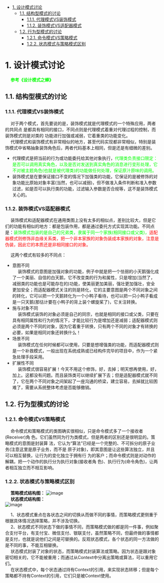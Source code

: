 
<!-- TOC -->

- [1. 设计模式讨论](#1-设计模式讨论)
    - [1.1. 结构型模式的讨论](#11-结构型模式的讨论)
        - [1.1.1. 代理模式VS装饰模式](#111-代理模式vs装饰模式)
        - [1.1.2. 装饰模式VS适配器模式](#112-装饰模式vs适配器模式)
    - [1.2. 行为型模式的讨论](#12-行为型模式的讨论)
        - [1.2.1. 命令模式VS策略模式](#121-命令模式vs策略模式)
        - [1.2.2. 状态模式与策略模式区别](#122-状态模式与策略模式区别)

<!-- /TOC -->

# 1. 设计模式讨论
&emsp; **<font color = "lime">参考《设计模式之蝉》</font>**  

<!-- 
 设计模式在工作中的实践 
 https://mp.weixin.qq.com/s/KOyqcPS2T-IR2kuManDPEw
-->

## 1.1. 结构型模式的讨论

### 1.1.1. 代理模式VS装饰模式  
&emsp; 对于两个模式，首先要说的是，装饰模式就是代理模式的一个特殊应用，两者的共同点 是都具有相同的接口，不同点则是代理模式着重对代理过程的控制，而装饰模式则是对类的 功能进行加强或减弱，它着重类的功能变化。  
&emsp; 代理模式和装饰模式有非常相似的地方，甚至代码实现都非常相似，特别是装饰模式中省略抽象装饰角色后，两者代码基本上相同，但是还是有细微的差别。  

* 代理模式是把当前的行为或功能委托给其他对象执行，<font color = "lime">代理类负责接口限定：是否可以调用真实角色，以及是否对发送到真实角色的消息进行变形处理，它不对被主题角色(也就是被代理类)的功能做任何处理，保证原汁原味的调用。</font>  
* 装饰模式是在要保证接口不变的情况下加强类的功能，它保证的是被修饰的对象功能比原始对象丰富(当然，也可以减弱)，但不做准入条件判断和准入参数过滤，如是否可以执行类的功能，过滤输入参数是否合规等，这不是装饰模式关心的。  

### 1.1.2. 装饰模式VS适配器模式  
&emsp; 装饰模式和适配器模式在通用类图上没有太多的相似点，差别比较大，但是它们的功能有相似的地方：都是包装作用，都是通过委托方式实现其功能。不同点是：<font color = "lime">装饰模式包装的是自己的兄弟类，隶属于同一个家族(相同接口或父类)，</font><font color = "red">适配器模式则修饰非血缘关系类，把一个非本家族的对象伪装成本家族的对象，注意是伪装，因此它的本质还是非相同接口的对象。</font>  

&emsp; 这两个模式有较多的不同点：  
* 意图不同  
&emsp; 装饰模式的意图是加强对象的功能，例子中就是把一个怯弱的小天鹅强化成了一个美丽、自信的白天鹅，它不改变类的行为和属性，只是增加(当然了，减弱类的功能也是可能存在的)功能，使美丽更加美丽，强壮更加强壮，安全更加安全；而适配器模式关注的则是转化，它的主要意图是两个不同对象之间的转化，它可以把一个天鹅转化为一个小鸭子看待，也可以把一只小鸭子看成是一只天鹅(那估计要在小鸭子的背上装个螺旋桨了)，它关注转换。
* 施与对象不同  
&emsp; 装饰模式装饰的对象必须是自己的同宗，也就是相同的接口或父类，只要在具有相同属性和行为的情况下，才能比较行为是增加还是减弱；适配器模式则必须是两个不同的对象，因为它着重于转换，只有两个不同的对象才有转换的必要，如果是相同对象还转换什么！
* 场景不同  
&emsp; 装饰模式在任何时候都可以使用，只要是想增强类的功能，而适配器模式则是一个补救模式，一般出现在系统成熟或已经构件完毕的项目中，作为一个紧急处理手段采用。
* 扩展性不同  
&emsp; 装饰模式很容易扩展！今天不用这个修饰，好，去掉；明天想再使用，好，加上。这都没有问题。而且装饰类可以继续扩展下去；但是适配器模式就不同了，它在两个不同对象之间架起了一座沟通的桥梁，建立容易，去掉就比较困难了，需要从系统整体考虑是否能够撤销。  

## 1.2. 行为型模式的讨论
### 1.2.1. 命令模式VS策略模式  
&emsp; 命令模式和策略模式的类图确实很相似，只是命令模式多了一个接收者(Receiver)角 色。它们虽然同为行为类模式，但是两者的区别还是很明显的。策略模式的意图是封装算 法，它认为“算法”已经是一个完整的、不可拆分的原子业务(注意这里是原子业务，而不是 原子对象)，即其意图是让这些算法独立，并且可以相互替换，让行为的变化独立于拥有行 为的客户；而命令模式则是对动作的解耦，把一个动作的执行分为执行对象(接收者角 色)、执行行为(命令角色)，让两者相互独立而不相互影响。  

### 1.2.2. 状态模式与策略模式区别  
&emsp; **策略模式结构图：** 
![image](https://gitee.com/wt1814/pic-host/raw/master/images/java/design/design-19.png)  
&emsp; **状态模式结构图：**  
![image](https://gitee.com/wt1814/pic-host/raw/master/images/java/design/design-20.png)  

&emsp; 1、状态模式重点在各状态之间的切换从而做不同的事情，而策略模式更侧重于根据具体情况选择策略，并不涉及切换。  
&emsp; 2、状态模式不同状态下做的事情不同，而策略模式做的都是同一件事，例如聚合支付平台，有支付宝、微信支付、银联支付，虽然策略不同，但最终做的事情都是支付，也就是说他们之间是可替换的。反观状态模式，各个状态的同一方法做的是不同的事，不能互相替换。  
&emsp; 状态模式封装了对象的状态，而策略模式封装算法或策略。因为状态是跟对象密切相关的，它不能被重用；而通过从Context中分离出策略或算法，可以重用它们。  
&emsp; 在状态模式中，每个状态通过持有Context的引用，来实现状态转移；但是每个策略都不持有Context的引用，它们只是被Context使用。  

